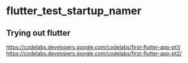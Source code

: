 # flutter_test_startup_namer

## Trying out flutter

https://codelabs.developers.google.com/codelabs/first-flutter-app-pt1/
https://codelabs.developers.google.com/codelabs/first-flutter-app-pt2/

